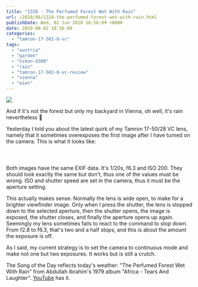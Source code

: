 ```yaml
---
title: "1328 - The Perfumed Forest Wet With Rain"
url: /2010/06/1328-the-perfumed-forest-wet-with-rain.html
publishDate: Wed, 02 Jun 2010 16:56:09 +0000
date: 2010-06-02 18:56:09
categories: 
  - "tamron-17-502-8-vc"
tags: 
  - "austria"
  - "garden"
  - "nikon-d300"
  - "rain"
  - "tamron-17-502-8-vc-review"
  - "vienna"
  - "wien"
---
```

<a target="_blank" href="https://d25zfm9zpd7gm5.cloudfront.net/1200x1200/2010/20100602_084047_ps.jpg"><img src="https://d25zfm9zpd7gm5.cloudfront.net/0600x0600/2010/20100602_084047_ps.jpg" /></a>

And if it's not the forest but only my backyard in Vienna, oh well, it's rain nevertheless 🙂

Yesterday I told you about the latest quirk of my Tamron 17-50/28 VC lens, namely that it sometimes overexposes the first image after I have turned on the camera. This is what it looks like:

<div class="container">
<div class="center"><a target="_blank" href="https://d25zfm9zpd7gm5.cloudfront.net/1200x1200/2010/20100602_085900.JPG"><img style="margin: 10pt 10px 10pt 10px;" src="https://d25zfm9zpd7gm5.cloudfront.net/0150x0150/2010/20100602_085900.JPG" alt="" border="0" /></a><a target="_blank" href="https://d25zfm9zpd7gm5.cloudfront.net/1200x1200/2010/20100602_085901.JPG"><img style="margin: 10pt 10px 10pt 10px;" src="https://d25zfm9zpd7gm5.cloudfront.net/0150x0150/2010/20100602_085901.JPG" alt="" border="0" /></a></div></div>

Both images have the same EXIF data. It's 1/20s, f6.3 and ISO 200. They should look exactly the same but don't, thus one of the values must be wrong. ISO and shutter speed are set in the camera, thus it must be the aperture setting.

This actually makes sense. Normally the lens is wide open, to make for a brighter viewfinder image. Only when I press the shutter, the lens is stopped down to the selected aperture, then the shutter opens, the image is exposed, the shutter closes, and finally the aperture opens up again. Seemingly my lens sometimes fails to react to the command to stop down. From f2.8 to f6.3, that's two and a half stops, and this is about the amount the exposure is off.

 As I said, my current strategy is to set the camera to continuous mode and make not one but two exposures. It works but is still a crutch.

The Song of the Day reflects today's weather: "The Perfumed Forest Wet With Rain" from Abdullah Ibrahim's 1979 album "Africa - Tears And Laughter". <a target="_blank" href="http://www.youtube.com/watch?v=2z-ZCIJxdKQ">YouTube</a> has it.
